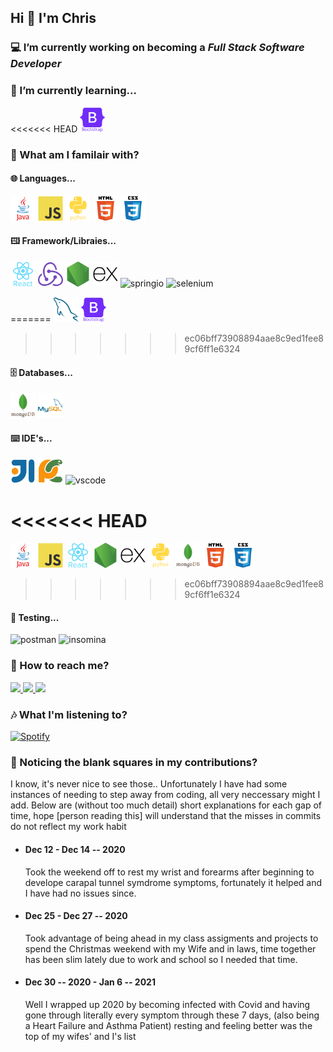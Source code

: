 ## Hi 👋 I'm Chris

### 💻 I’m currently working on becoming a <em>Full Stack Software Developer</em>

### 📘 I’m currently learning...
<div>
  
<<<<<<< HEAD
  <img src="https://github.com/devicons/devicon/blob/master/icons/bootstrap/bootstrap-plain-wordmark.svg" alt="boostrap" width="40" height="40" />
  
</div>

### 💪 What am I familair with?

#### 🌐 Languages...
<div>

  <img src="https://raw.githubusercontent.com/devicons/devicon/master/icons/java/java-original-wordmark.svg" alt="java" width="40" height="40" /> <img src="https://raw.githubusercontent.com/devicons/devicon/master/icons/javascript/javascript-original.svg" alt="javascript" width="40" height="40"/> <img src="https://raw.githubusercontent.com/devicons/devicon/master/icons/python/python-plain-wordmark.svg" alt="python" width="40" height="40" /> <img src="https://raw.githubusercontent.com/devicons/devicon/master/icons/html5/html5-original-wordmark.svg" alt="html5" width="40" height="40"/> <img src="https://raw.githubusercontent.com/devicons/devicon/master/icons/css3/css3-original-wordmark.svg" alt="css3" width="40" height="40"/>

</div>

#### 🖽 Framework/Libraies...
<div>

  <img src="https://raw.githubusercontent.com/devicons/devicon/master/icons/react/react-original-wordmark.svg" alt="react" width="40" height="40" /> <img src="https://github.com/devicons/devicon/blob/master/icons/redux/redux-original.svg" alt="redux" width="40" height="40" /> <img src="https://raw.githubusercontent.com/devicons/devicon/master/icons/nodejs/nodejs-original.svg" alt="nodejs" width="40" height="40"/> <img src="https://raw.githubusercontent.com/devicons/devicon/master/icons/express/express-original.svg" alt="express" width="40" height="40"/> <img src="https://www.vectorlogo.zone/logos/springio/springio-ar21.svg" alt="springio" width="70" height="40"/> <img src="https://github.com/gilbarbara/logos/blob/master/logos/selenium.svg" alt="selenium" width="40" height="40"/>

=======
  <img src="https://raw.githubusercontent.com/devicons/devicon/master/icons/mysql/mysql-original.svg" alt="mysql" width="40" height="40" /> <img src="https://github.com/devicons/devicon/blob/master/icons/bootstrap/bootstrap-plain-wordmark.svg" alt="boostrap" width="40" height="40" />
  
>>>>>>> ec06bff73908894aae8c9ed1fee89cf6ff1e6324
</div>

#### 🗄️ Databases...
<div>
  
   <img src="https://raw.githubusercontent.com/devicons/devicon/master/icons/mongodb/mongodb-original-wordmark.svg" alt="mongodb" width="40" height="40"/> <img src="https://github.com/devicons/devicon/blob/master/icons/mysql/mysql-original-wordmark.svg" alt="mysql" width="40" height="40"/>
   
 </div>

#### ⌨️ IDE's...
<div>

  <img src="https://github.com/devicons/devicon/blob/master/icons/intellij/intellij-original.svg" alt="intelli-j" width="40" height="40" /> <img src="https://github.com/devicons/devicon/blob/master/icons/pycharm/pycharm-original.svg" alt="pycharm" width="40" height="40" /> <img src="https://upload.wikimedia.org/wikipedia/commons/9/9a/Visual_Studio_Code_1.35_icon.svg" alt="vscode" width="40" height="40" />
  
<<<<<<< HEAD
=======
<img src="https://raw.githubusercontent.com/devicons/devicon/master/icons/java/java-original-wordmark.svg" alt="java" width="40" height="40" /> <img src="https://raw.githubusercontent.com/devicons/devicon/master/icons/javascript/javascript-original.svg" alt="javascript" width="40" height="40"/> <img src="https://raw.githubusercontent.com/devicons/devicon/master/icons/react/react-original-wordmark.svg" alt="react" width="40" height="40" /> <img src="https://raw.githubusercontent.com/devicons/devicon/master/icons/nodejs/nodejs-original.svg" alt="nodejs" width="40" height="40"/> <img src="https://raw.githubusercontent.com/devicons/devicon/master/icons/express/express-original.svg" alt="express" width="40" height="40"/> <img src="https://raw.githubusercontent.com/devicons/devicon/master/icons/python/python-plain-wordmark.svg" alt="python" width="40" height="40" /> <img src="https://raw.githubusercontent.com/devicons/devicon/master/icons/mongodb/mongodb-original-wordmark.svg" alt="mongodb" width="40" height="40"/> <img src="https://raw.githubusercontent.com/devicons/devicon/master/icons/html5/html5-original-wordmark.svg" alt="html5" width="40" height="40"/> <img src="https://raw.githubusercontent.com/devicons/devicon/master/icons/css3/css3-original-wordmark.svg" alt="css3" width="40" height="40"/>
>>>>>>> ec06bff73908894aae8c9ed1fee89cf6ff1e6324
</div>

#### 🧪 Testing...
<div>

  <img src="https://www.vectorlogo.zone/logos/getpostman/getpostman-icon.svg" alt="postman" width="40" height="40" /> <img src="https://github.com/gilbarbara/logos/blob/master/logos/insomnia.svg" alt="insomina" width="40" height="40" />

</div>

### 📲 How to reach me?
<div>
  <a href="mailto: christianpari@outlook.com" >
    <img src="https://img.shields.io/badge/gmail-%23D14836.svg?&style=for-the-badge&logo=gmail&logoColor=white" />
  </a>
  <a href="https://twitter.com/_christianpari" >
    <img src="https://img.shields.io/badge/twitter-%231DA1F2.svg?&style=for-the-badge&logo=twitter&logoColor=white" />
  </a>
  <a href="https://www.linkedin.com/in/christian-pari-2102801a0/" >
    <img src="https://img.shields.io/badge/linkedin-%230077B5.svg?&style=for-the-badge&logo=linkedin&logoColor=white" />
  </a>
</div>

### 🎶 What I'm listening to?
[![Spotify](https://novatorem-woad-seven.vercel.app/api/spotify)](https://open.spotify.com/user/christianpari)

### 🤔 Noticing the blank squares in my contributions?
<div>
  I know, it's never nice to see those.. Unfortunately I have had some instances of needing to step away from coding, all very neccessary might I add. Below are (without too much detail) short explanations for each gap of time, hope [person reading this] will understand that the misses in commits do not reflect my work habit
  <ul>
    <li>
      <h4>Dec 12 - Dec 14 -- 2020</h4>
      <div>
        Took the weekend off to rest my wrist and forearms after beginning to develope carapal tunnel symdrome symptoms, fortunately it helped and I have had no issues since.
      </div>
    </li>
    <li>
      <h4>Dec 25 - Dec 27 -- 2020</h4>
      <div>
        Took advantage of being ahead in my class assigments and projects to spend the Christmas weekend with my Wife and in laws, time together has been slim lately due to work and school so I needed that time.
      </div>
    </li>
    <li>
      <h4>Dec 30 -- 2020 - Jan 6 -- 2021</h4>
      <div>
        Well I wrapped up 2020 by becoming infected with Covid and having gone through literally every symptom through these 7 days, (also being a Heart Failure and Asthma Patient) resting and feeling better was the top of my wifes' and I's list
      </div>
    </li>
  </ul>
</div>
